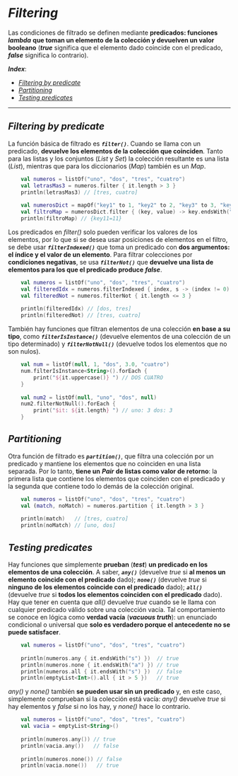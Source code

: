 <h1><i>Filtering</i></h1>

Las condiciones de filtrado se definen mediante **predicados: funciones** ***lambda*** **que toman un elemento de la colección y devuelven un valor booleano** (***true*** significa que el elemento dado coincide con el predicado, ***false*** significa lo contrario).

***Index***:
<!-- TOC -->
  * [*Filtering by predicate*](#filtering-by-predicate)
  * [*Partitioning*](#partitioning)
  * [*Testing predicates*](#testing-predicates)
<!-- TOC -->

---

## *Filtering by predicate*
La función básica de filtrado es ***``filter()``***. Cuando se llama con un predicado, **devuelve los elementos de la colección que coinciden**. Tanto para las listas y los conjuntos (*List* y *Set*) la colección resultante es una lista (*List*), mientras que para los diccionarios (*Map*) también es un *Map*.

```kotlin
    val numeros = listOf("uno", "dos", "tres", "cuatro")
    val letrasMas3 = numeros.filter { it.length > 3 }
    println(letrasMas3) // [tres, cuatro]
    
    val numerosDict = mapOf("key1" to 1, "key2" to 2, "key3" to 3, "key11" to 11)
    val filtroMap = numerosDict.filter { (key, value) -> key.endsWith("1") && value > 10}
    println(filtroMap) // {key11=11}
```

Los predicados en *filter()* solo pueden verificar los valores de los elementos, por lo que si se desea usar posiciones de elementos en el filtro, se debe usar ***``filterIndexed()``*** que toma un predicado con **dos argumentos: el índice y el valor de un elemento**. Para filtrar colecciones por **condiciones negativas**, se usa ***`filterNot()`*** que **devuelve una lista de elementos para los que el predicado produce** ***false***.

```kotlin
    val numeros = listOf("uno", "dos", "tres", "cuatro")
    val filteredIdx = numeros.filterIndexed { index, s -> (index != 0) && (s.length < 5) }
    val filteredNot = numeros.filterNot { it.length <= 3 }
    
    println(filteredIdx) // [dos, tres]
    println(filteredNot) // [tres, cuatro]
```

También hay funciones que filtran elementos de una colección **en base a su tipo**, como ***``filterIsInstance()``*** (devuelve elementos de una colección de un tipo determinado) y ***``filterNotNull()``*** (devuelve todos los elementos que no son nulos).

```kotlin
    val num = listOf(null, 1, "dos", 3.0, "cuatro")
    num.filterIsInstance<String>().forEach {
        print("${it.uppercase()} ") // DOS CUATRO
    }
    
    val num2 = listOf(null, "uno", "dos", null)
    num2.filterNotNull().forEach {
        print("$it: ${it.length} ") // uno: 3 dos: 3
    }
```

## *Partitioning*
Otra función de filtrado es ***``partition()``***, que filtra una colección por un predicado y mantiene los elementos que no coinciden en una lista separada. Por lo tanto, **tiene un** ***Pair*** **de listas como valor de retorno**: la primera lista que contiene los elementos que coinciden con el predicado y la segunda que contiene todo lo demás de la colección original.

```kotlin
    val numeros = listOf("uno", "dos", "tres", "cuatro")
    val (match, noMatch) = numeros.partition { it.length > 3 }
    
    println(match)   // [tres, cuatro]
    println(noMatch) // [uno, dos]
```

## *Testing predicates*
Hay funciones que simplemente **prueban** (***test***) **un predicado en los elementos de una colección**. A saber, ***``any()``*** (devuelve *true* si **al menos un elemento coincide con el predicado** dado); ***``none()``*** (devuelve *true* si **ninguno de los elementos coincide con el predicado** dado); ***``all()``*** (devuelve *true* si **todos los elementos coinciden con el predicado** dado).  
Hay que tener en cuenta que *all()* devuelve *true* cuando se le llama con cualquier predicado válido sobre una colección vacía. Tal comportamiento se conoce en lógica como **verdad vacía** (***vacuous truth***): un enunciado condicional o universal que **solo es verdadero porque el antecedente no se puede satisfacer**.

```kotlin
    val numeros = listOf("uno", "dos", "tres", "cuatro")
    
    println(numeros.any { it.endsWith("s") })  // true
    println(numeros.none { it.endsWith("a") }) // true
    println(numeros.all { it.endsWith("s") })  // false
    println(emptyList<Int>().all { it > 5 })   // true
```

*any()* y *none()* también **se pueden usar sin un predicado** y, en este caso, simplemente comprueban si la colección está vacía: *any()* devuelve *true* si hay elementos y *false* si no los hay, y *none()* hace lo contrario.

```kotlin
    val numeros = listOf("uno", "dos", "tres", "cuatro")
    val vacia = emptyList<String>()
    
    println(numeros.any()) // true
    println(vacia.any())   // false
    
    println(numeros.none()) // false
    println(vacia.none())   // true
```
